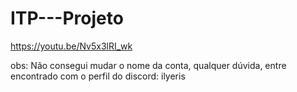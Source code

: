 # ITP---Projeto

https://youtu.be/Nv5x3lRI_wk

obs: Não consegui mudar o nome da conta, qualquer dúvida, entre encontrado com o perfil do discord: ilyeris
